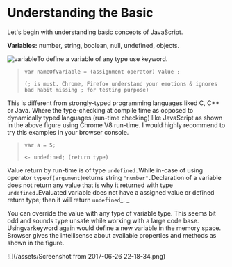 # Understanding the Basic

Let's begin with understanding basic concepts of JavaScript.

**Variables:** number, string, boolean, null, undefined, objects.

![variable](/images/variable.png)To define a variable of any type use keyword.

> `var nameOfVariable = (assignment operator) Value ;`
>
> `(; is must. Chrome, Firefox understand your emotions & ignores bad habit missing ; for testing purpose)`

This is different from strongly-typed programming languages liked  C, C++ or Java. Where the type-checking at compile time as opposed to dynamically typed languages \(run-time checking\) like JavaScript as shown in the above figure using Chrome V8 run-time. I would highly recommend to try this examples in your browser console.

> `var a = 5;`
>
> `<- undefined; (return type)`

Value return by run-time is of type `undefined.`While in-case of using operator `typeof(argument)`returns string `"number".`Declaration of a variable does not return any value that is why it returned with type `undefined.`Evaluated variable does not have a assigned value or defined return type; then it will return `undefined`_. _

You can override the value with any type of variable type. This seems bit odd and sounds type unsafe while working with a large code base. Using`var`keyword again would define a new variable in the memory space.  Browser gives the intellisense about available properties and methods as shown in the figure.

![](/assets/Screenshot from 2017-06-26 22-18-34.png)

